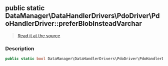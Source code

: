 ## public static DataManager\DataHandlerDrivers\PdoDriver\PdoHandlerDriver::preferBlobInsteadVarchar

> [Read it at the source](https://github.com/julien-boudry/Condorcet/blob/master/src/DataManager/DataHandlerDrivers/PdoDriver/PdoHandlerDriver.php#L19)

### Description    

```php
public static bool DataManager\DataHandlerDrivers\PdoDriver\PdoHandlerDriver::preferBlobInsteadVarchar 
```


    